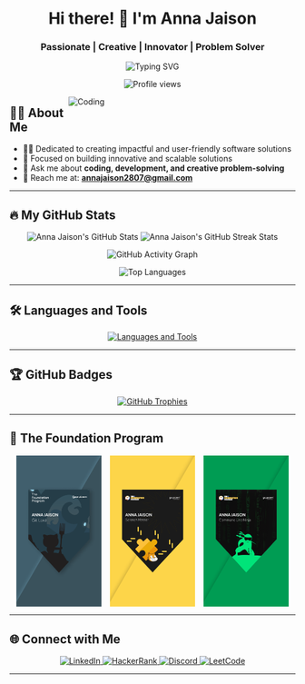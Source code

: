 <h1 align="center">Hi there! 👋 I'm Anna Jaison</h1>
<h3 align="center">Passionate | Creative | Innovator | Problem Solver</h3>

<p align="center">
  <img src="https://readme-typing-svg.herokuapp.com?duration=10000&center=true&vCenter=true&width=1000&height=50&lines=Welcome+to+my+GitHub+page!+I'm+Anna+Jaison." alt="Typing SVG">
</p>

<p align="center">
  <img src="https://komarev.com/ghpvc/?username=anna-jaison&label=Profile%20views&color=0e75b6&style=flat" alt="Profile views" />
</p>

<img align="right" alt="Coding" width="400" src="https://user-images.githubusercontent.com/74038190/221352975-94759904-aa4c-4032-a8ab-b546efb9c478.gif">

## 👩🏻 About Me

- 👩‍💻 Dedicated to creating impactful and user-friendly software solutions  
- 🎯 Focused on building innovative and scalable solutions  
- 💬 Ask me about **coding, development, and creative problem-solving**  
- 📧 Reach me at: **[annajaison2807@gmail.com](mailto:annajaison2807@gmail.com)**  

---

## 🔥 My GitHub Stats

<p align="center">
  <!-- GitHub Stats -->
  <img 
    width="400" 
    src="https://github-readme-stats.vercel.app/api?username=anna-jaison&count_private=true&show_icons=true&theme=midnight-purple" 
    alt="Anna Jaison's GitHub Stats" 
  /> <img 
    width="400" 
    src="https://streak-stats.demolab.com/?user=anna-jaison&theme=midnight-purple" 
    alt="Anna Jaison's GitHub Streak Stats" 
  />
</p>

<p align="center">
  <img width="830" src="https://github-readme-activity-graph.vercel.app/graph?username=anna-jaison&theme=high-contrast" alt="GitHub Activity Graph" />
</p>

<p align="center">
  <img src="https://github-readme-stats.vercel.app/api/top-langs/?username=anna-jaison&layout=compact&theme=dark&hide_border=true" alt="Top Languages" />
</p>

<!--<p align="center">
  <img width="400" src="https://github-readme-stats.vercel.app/api/pin/?username=anna-jaison&repo=Anna-Jaison&theme=midnight-purple" alt="Repository Card" />
</p>
-->
---

## 🛠️ Languages and Tools

<p align="center">
  <a href="https://skillicons.dev">
    <img src="https://skillicons.dev/icons?i=python,c,java,figma,opencv,html,css,git,discord,vscode&perline=5" alt="Languages and Tools" />
  </a>
</p>


---

## 🏆 GitHub Badges

<p align="center">
  <a href="https://github.com/ryo-ma/github-profile-trophy">
    <img src="https://github-profile-trophy.vercel.app/?username=anna-jaison&theme=dark&margin-w=15" alt="GitHub Trophies" />
  </a>
</p>


---

## 🎉 The Foundation Program

<div style="display: flex; gap: 15px; align-items: center; justify-content: center; text-align: center;">
  <img src="https://github.com/Anna-Jaison/Anna-Jaison/blob/main/TFP%20Badges/tfp-card.png" alt="Foundation Badge 1" width="150">
  <img src="https://github.com/Anna-Jaison/Anna-Jaison/blob/main/TFP%20Badges/tfp-card2.png" alt="Foundation Badge 2" width="150">
  <img src="https://github.com/Anna-Jaison/Anna-Jaison/blob/main/TFP%20Badges/tfp-card3.png" alt="Foundation Badge 3" width="150">
</div>


---

## 🌐 Connect with Me

<p align="center">
  <a href="https://linkedin.com/in/anna-jaison" target="_blank" rel="noreferrer">
    <img src="https://img.shields.io/badge/LinkedIn-0A66C2?style=for-the-badge&logo=linkedin&logoColor=white" alt="LinkedIn" height="30" width="120" />
  </a>
  <a href="https://www.hackerrank.com/annajaison2807" target="_blank" rel="noreferrer">
    <img src="https://img.shields.io/badge/HackerRank-2EC866?style=for-the-badge&logo=hackerrank&logoColor=white" alt="HackerRank" height="30" width="120" />
  </a>
  <a href="https://discord.gg/anna_jaison" target="_blank" rel="noreferrer">
    <img src="https://img.shields.io/badge/Discord-5865F2?style=for-the-badge&logo=discord&logoColor=white" alt="Discord" height="30" width="120" />
  </a>
  <a href="https://leetcode.com/u/anna-jaison/" target="_blank" rel="noreferrer">
    <img src="https://img.shields.io/badge/LeetCode-FC6D26?style=for-the-badge&logo=leetcode&logoColor=white" alt="LeetCode" height="30" width="120" />
  </a>
</p>

---

